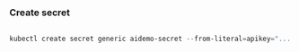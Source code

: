 ### Create secret

```powershell

kubectl create secret generic aidemo-secret --from-literal=apikey="...."

```